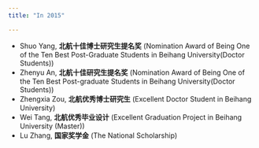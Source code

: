 ```yaml
---
title: "In 2015"

---
```





- Shuo Yang, **北航十佳博士研究生提名奖** (Nomination Award of Being One of the Ten Best Post-Graduate Students in Beihang University(Doctor Students))
- Zhenyu An, **北航十佳研究生提名奖** (Nomination Award of Being One of the Ten Best Post-graduate Students in Beihang University(Doctor Students))
- Zhengxia Zou, **北航优秀博士研究生** (Excellent Doctor Student in Beihang University)
- Wei Tang, **北航优秀毕业设计** (Excellent Graduation Project in Beihang University (Master))
- Lu Zhang, **国家奖学金** (The National Scholarship)
